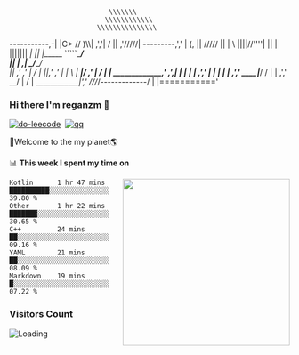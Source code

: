                              \\\\\\\
                            \\\\\\\\\\\\
                          \\\\\\\\\\\\\\\
  -----------,-|           |C>   // )\\\\|
           ,','|          /    || ,'/////|
---------,','  |         (,    ||   /////
         ||    |          \\  ||||//''''|
         ||    |           |||||||     _|
         ||    |______      `````\____/ \
         ||    |     ,|         _/_____/ \
         ||  ,'    ,' |        /          |
         ||,'    ,'   |       |         \  |
_________|/    ,'     |      /           | |
_____________,'      ,',_____|      |    | |
             |     ,','      |      |    | |
             |   ,','    ____|_____/    /  |
             | ,','  __/ |             /   |
_____________|','   ///_/-------------/   |
              |==========='

### Hi there I'm reganzm :lemon:

[![do-leecode](https://do-leecode.github.io/img/avatar.jpg?style=flat-square&logo=c&logoColor=white)](https://do-leecode.github.io/)
[![]()](https://mp.weixin.qq.com/mp/appmsgalbum?__biz=Mzg5MDE5NDc4MQ==&action=getalbum&album_id=3357418700156502025#wechat_redirect)
[![qq]()](626692024)

🚀Welcome to the my planet🌎

📊 **This week I spent my time on**

<img align='right'   width="300" src="https://github-readme-stats.vercel.app/api?username=reganzm&show_icons=true&title_color=fff&icon_color=79ff97&text_color=9f9f9f&bg_color=151515">

<!--START_SECTION:waka-->
```text
Kotlin      1 hr 47 mins        ██████████░░░░░░░░░░░░░░░   39.80 % 
Other       1 hr 22 mins        ███████░░░░░░░░░░░░░░░░░░   30.65 % 
C++         24 mins             ██░░░░░░░░░░░░░░░░░░░░░░░   09.16 % 
YAML        21 mins             ██░░░░░░░░░░░░░░░░░░░░░░░   08.09 % 
Markdown    19 mins             █░░░░░░░░░░░░░░░░░░░░░░░░   07.22 %
```
<!--END_SECTION:waka-->
### Visitors Count
<img align="left" src = "https://profile-counter.glitch.me/reganzm/count.svg" alt ="Loading">
